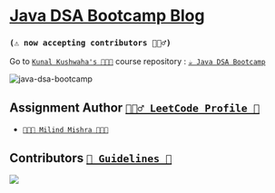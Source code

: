 # [Java DSA Bootcamp Blog ](https://thatbeautifuldream.github.io/java-dsa-bootcamp/) 
### `(⚠️ now accepting contributors 👷🏻‍♂️)`

Go to [`Kunal Kushwaha's 👨🏻‍💻`](https://github.com/kunal-kushwaha) course repository : [`☕️ Java DSA Bootcamp`](https://github.com/kunal-kushwaha/DSA-Bootcamp-Java)

![java-dsa-bootcamp](https://socialify.git.ci/thatbeautifuldream/java-dsa-bootcamp/image?description=1&language=1&owner=1&pattern=Floating%20Cogs&theme=Dark)

## Assignment Author [`👷🏻‍♂️ LeetCode Profile 🚀`](https://leetcode.com/thatbeautifuldream/)

- [`👨🏻‍💻 Milind Mishra 👨🏻‍💻`](https://milind.bio.link)


## Contributors [`🚨 Guidelines 🚨`](https://github.com/thatbeautifuldream/java-dsa-bootcamp/blob/gh-pages/CONTRIBUTING.md)

<a href="https://github.com/thatbeautifuldream/java-dsa-bootcamp/graphs/contributors">
  <img src="https://contrib.rocks/image?repo=thatbeautifuldream/java-dsa-bootcamp" />
</a>
